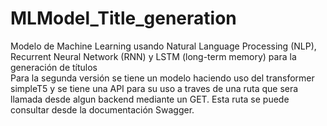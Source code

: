# MLModel_Title_generation
Modelo de Machine Learning usando Natural Language Processing (NLP), Recurrent Neural Network (RNN) y LSTM (long-term memory) para la generación de títulos    
Para la segunda versión se tiene un modelo haciendo uso del transformer simpleT5 y se tiene una API para su uso a traves de una ruta que sera llamada desde algun backend mediante un GET. Esta ruta se puede consultar desde la documentación Swagger.
